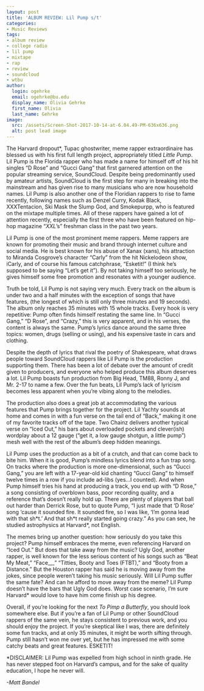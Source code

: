 ```yaml
---
layout: post
title: 'ALBUM REVIEW: Lil Pump s/t'
categories:
- Music Reviews
tags:
- album review
- college radio
- lil pump
- mixtape
- rap
- review
- soundcloud
- wtbu
author:
  login: ogehrke
  email: ogehrke@bu.edu
  display_name: Olivia Gehrke
  first_name: Olivia
  last_name: Gehrke
image:
  src: /assets/Screen-Shot-2017-10-14-at-6.04.49-PM-636x636.png
  alt: post lead image
---
```


The Harvard dropout\*, Tupac ghostwriter, meme rapper extraordinaire has blessed us with his first full length project, appropriately titled _Little Pump_. Lil Pump is the Florida rapper who has made a name for himself off of his hit singles “D Rose” and “Gucci Gang” that first garnered attention on the popular streaming service, SoundCloud. Despite being predominantly used by amateur artists, SoundCloud is the first step for many in breaking into the mainstream and has given rise to many musicians who are now household names. Lil Pump is also another one of the Floridian rappers to rise to fame recently, following names such as Denzel Curry, Kodak Black, XXXTentacion, Ski Mask the Slump God, and Smokepurpp, who is featured on the mixtape multiple times. All of these rappers have gained a lot of attention recently, especially the first three who have been featured on hip-hop magazine “_XXL_’s” freshman class in the past two years.

Lil Pump is one of the most prominent meme rappers. Meme rappers are known for promoting their music and brand through internet culture and social media. He is best known for his abuse of Xanax (xans), his attraction to Miranda Cosgrove’s character “Carly” from the hit Nickelodeon show, iCarly, and of course his famous catchphrase, “Esketit!” (I think he’s supposed to be saying “Let’s get it”). By not taking himself too seriously, he gives himself some free promotion and resonates with a younger audience.

Truth be told, Lil Pump is not saying very much. Every track on the album is under two and a half minutes with the exception of songs that have features, (the longest of which is still only three minutes and 19 seconds). The album only reaches 35 minutes with 15 whole tracks. Every hook is very repetitive: Pump often finds himself restating the same line. In “Gucci Gang,” “D Rose”, and “Crazy,” this is very apparent, and in his verses, the content is always the same. Pump’s lyrics dance around the same three topics: women, drugs (selling or using), and his expensive taste in cars and clothing.

Despite the depth of lyrics that rival the poetry of Shakespeare, what draws people toward SoundCloud rappers like Lil Pump is the production supporting them. There has been a lot of debate over the amount of credit given to producers, and everyone who helped produce this album deserves a lot. Lil Pump boasts fun production from Big Head, TM88, Ronny J, and Mr. 2-17 to name a few. Over the fun beats, Lil Pump’s lack of lyricism becomes less apparent when you’re vibing along to the melodies.

The production also does a great job at accommodating the various features that Pump brings together for the project. Lil Yachty sounds at home and comes in with a fun verse on the tail end of “Back,” making it one of my favorite tracks off of the tape. Two Chainz delivers another typical verse on “Iced Out,” his bars about overloaded pockets and clever(ish) wordplay about a 12 gauge (“get it, a low gauge shotgun, a little pump”) mesh well with the rest of the album’s deep hidden meanings.

Lil Pump uses the production as a bit of a crutch, and that can come back to bite him. When it is good, Pump’s mindless lyrics blend into a fun trap song. On tracks where the production is more one-dimensional, such as “Gucci Gang,” you are left with a 17-year-old kid chanting “Gucci Gang” to himself twelve times in a row if you include ad-libs (yes…I counted). And when Pump himself tries his hand at producing a track, you end up with “D Rose,” a song consisting of overblown bass, poor recording quality, and a reference that’s doesn’t really hold up. There are plenty of players that ball out harder than Derrick Rose, but to quote Pump, “I just made that ‘D Rose’ song ‘cause it sounded fire. It sounded fire, so I was like, ‘I’m gonna lead with that sh\*t.’ And that sh\*t really started going crazy.” As you can see, he studied astrophysics at Harvard\*, not English.

The memes bring up another question: how seriously do you take this project? Pump himself embraces the meme, even referencing Harvard on “Iced Out.” But does that take away from the music? Ugly God, another rapper, is well known for the less serious content of his songs such as “Beat My Meat,” “Face_,_” “Titties, Booty and Toes (FTBT),” and “Booty from a Distance.” But the Houston rapper has said he is moving away from the jokes, since people weren’t taking his music seriously. Will Lil Pump suffer the same fate? And can he afford to move away from the meme? Lil Pump doesn’t have the bars that Ugly God does. Worst case scenario, I’m sure Harvard\* would love to have him come finish up his degree.

Overall, if you’re looking for the next _To Pimp a Butterfly_, you should look somewhere else. But if you’re a fan of Lil Pump or other SoundCloud rappers of the same vein, he stays consistent to previous work, and you should enjoy the project. If you’re skeptical like I was, there are definitely some fun tracks, and at only 35 minutes, it might be worth sifting through. Pump still hasn’t won me over yet, but he has impressed me with some catchy beats and great features. ESKETIT!

\*DISCLAIMER: Lil Pump was expelled from high school in ninth grade. He has never stepped foot on Harvard’s campus, and for the sake of quality education, I hope he never will.

_\-Matt Bandel_